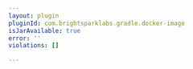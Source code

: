 ```yaml
---
layout: plugin
pluginId: com.brightsparklabs.gradle.docker-image
isJarAvailable: true
error: ''
violations: []

---
```

